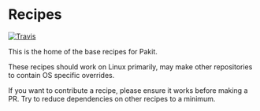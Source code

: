 # Recipes

[![Travis](https://travis-ci.org/pakit/base_recipes.svg?branch=master)](https://travis-ci.org/pakit/base_recipes)

This is the home of the base recipes for Pakit.

These recipes should work on Linux primarily, may make other
repositories to contain OS specific overrides.

If you want to contribute a recipe, please ensure it works before making a PR.
Try to reduce dependencies on other recipes to a minimum.
